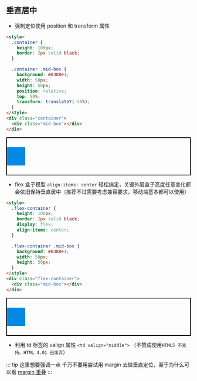 ## 垂直居中

- 强制定位使用 position 和 transform 属性

```html
<style>
  .container {
    height: 100px;
    border: 2px solid black;
  }

  .container .mid-box {
    background: #0388e3;
    width: 50px;
    height: 50px;
    position: relative;
    top: 50%;
    transform: translateY(-50%);
  }
</style>
<div class="container">
  <div class="mid-box"></div>
</div>
```

<style>
  .container {
    height: 100px;
    border: 2px solid black;
  }

  .container .mid-box {
    background: #0388e3;
    width: 50px;
    height: 50px;
    position: relative;
    top: 50%;
    transform: translateY(-50%);
  }
</style>
<div class="container">
  <div class="mid-box"></div>
</div>

- flex 盒子模型 `align-items: center` 轻松搞定，关键外层盒子高度任意变化都会依旧保持垂直居中（推荐不过需要考虑兼容要求，移动端基本都可以使用）

```html
<style>
  .flex-container {
    height: 100px;
    border: 2px solid black;
    display: flex;
    align-items: center;
  }

  .flex-container .mid-box {
    background: #0388e3;
    width: 50px;
    height: 50px;
  }
</style>
<div class="flex-container">
  <div class="mid-box"></div>
</div>
```

<style>
  .flex-container {
    height: 100px;
    border: 2px solid black;
    display: flex;
    align-items: center;
  }

  .flex-container .mid-box {
    background: #0388e3;
    width: 50px;
    height: 50px;
  }
</style>
<div class="flex-container">
  <div class="mid-box"></div>
</div>

- 利用 td 标签的 valign 属性 `<td valign="middle">` （不赞成使用`HTML5 不支持。HTML 4.01 已废弃`）

::: tip 这里想要强调一点
千万不要用尝试用 margin 去做垂直定位，至于为什么可以看 [margin 重叠](/blog/CSS.html#margin重叠)
:::
